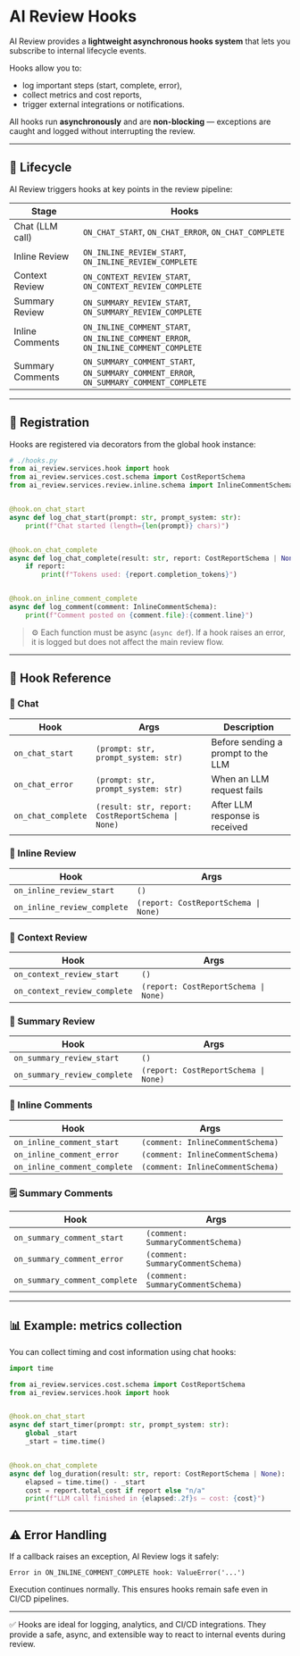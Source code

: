 # AI Review Hooks

AI Review provides a **lightweight asynchronous hooks system** that lets you subscribe to internal lifecycle events.

Hooks allow you to:

- log important steps (start, complete, error),
- collect metrics and cost reports,
- trigger external integrations or notifications.

All hooks run **asynchronously** and are **non-blocking** — exceptions are caught and logged without interrupting the
review.

---

## 🧠 Lifecycle

AI Review triggers hooks at key points in the review pipeline:

| Stage            | Hooks                                                                                 |
|------------------|---------------------------------------------------------------------------------------|
| Chat (LLM call)  | `ON_CHAT_START`, `ON_CHAT_ERROR`, `ON_CHAT_COMPLETE`                                  |
| Inline Review    | `ON_INLINE_REVIEW_START`, `ON_INLINE_REVIEW_COMPLETE`                                 |
| Context Review   | `ON_CONTEXT_REVIEW_START`, `ON_CONTEXT_REVIEW_COMPLETE`                               |
| Summary Review   | `ON_SUMMARY_REVIEW_START`, `ON_SUMMARY_REVIEW_COMPLETE`                               |
| Inline Comments  | `ON_INLINE_COMMENT_START`, `ON_INLINE_COMMENT_ERROR`, `ON_INLINE_COMMENT_COMPLETE`    |
| Summary Comments | `ON_SUMMARY_COMMENT_START`, `ON_SUMMARY_COMMENT_ERROR`, `ON_SUMMARY_COMMENT_COMPLETE` |

---

## 🔧 Registration

Hooks are registered via decorators from the global hook instance:

```python
# ./hooks.py
from ai_review.services.hook import hook
from ai_review.services.cost.schema import CostReportSchema
from ai_review.services.review.inline.schema import InlineCommentSchema


@hook.on_chat_start
async def log_chat_start(prompt: str, prompt_system: str):
    print(f"Chat started (length={len(prompt)} chars)")


@hook.on_chat_complete
async def log_chat_complete(result: str, report: CostReportSchema | None):
    if report:
        print(f"Tokens used: {report.completion_tokens}")


@hook.on_inline_comment_complete
async def log_comment(comment: InlineCommentSchema):
    print(f"Comment posted on {comment.file}:{comment.line}")

```

> ⚙️ Each function must be async (`async def`). If a hook raises an error, it is logged but does not affect the main
> review flow.

---

## 📘 Hook Reference

### 💬 Chat

| Hook               | Args                                              | Description                        |
|--------------------|---------------------------------------------------|------------------------------------|
| `on_chat_start`    | `(prompt: str, prompt_system: str)`               | Before sending a prompt to the LLM |
| `on_chat_error`    | `(prompt: str, prompt_system: str)`               | When an LLM request fails          |
| `on_chat_complete` | `(result: str, report: CostReportSchema \| None)` | After LLM response is received     |

### 🧩 Inline Review

| Hook                        | Args                                 |
|-----------------------------|--------------------------------------|
| `on_inline_review_start`    | `()`                                 |
| `on_inline_review_complete` | `(report: CostReportSchema \| None)` |

### 🧠 Context Review

| Hook                         | Args                                 |
|------------------------------|--------------------------------------|
| `on_context_review_start`    | `()`                                 |
| `on_context_review_complete` | `(report: CostReportSchema \| None)` |

### 📄 Summary Review

| Hook                         | Args                                 |
|------------------------------|--------------------------------------|
| `on_summary_review_start`    | `()`                                 |
| `on_summary_review_complete` | `(report: CostReportSchema \| None)` |

### 💬 Inline Comments

| Hook                         | Args                             |
|------------------------------|----------------------------------|
| `on_inline_comment_start`    | `(comment: InlineCommentSchema)` |
| `on_inline_comment_error`    | `(comment: InlineCommentSchema)` |
| `on_inline_comment_complete` | `(comment: InlineCommentSchema)` |

### 🗒️ Summary Comments

| Hook                          | Args                              |
|-------------------------------|-----------------------------------|
| `on_summary_comment_start`    | `(comment: SummaryCommentSchema)` |
| `on_summary_comment_error`    | `(comment: SummaryCommentSchema)` |
| `on_summary_comment_complete` | `(comment: SummaryCommentSchema)` |

---

## 📊 Example: metrics collection

You can collect timing and cost information using chat hooks:

```python
import time

from ai_review.services.cost.schema import CostReportSchema
from ai_review.services.hook import hook


@hook.on_chat_start
async def start_timer(prompt: str, prompt_system: str):
    global _start
    _start = time.time()


@hook.on_chat_complete
async def log_duration(result: str, report: CostReportSchema | None):
    elapsed = time.time() - _start
    cost = report.total_cost if report else "n/a"
    print(f"LLM call finished in {elapsed:.2f}s — cost: {cost}")

```

---

## ⚠️ Error Handling

If a callback raises an exception, AI Review logs it safely:

```text
Error in ON_INLINE_COMMENT_COMPLETE hook: ValueError('...')
```

Execution continues normally. This ensures hooks remain safe even in CI/CD pipelines.

---

✅ Hooks are ideal for logging, analytics, and CI/CD integrations. They provide a safe, async, and extensible way to
react to internal events during review.